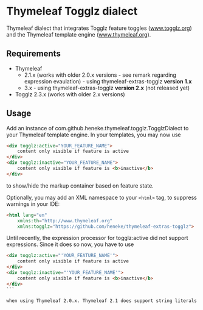 Thymeleaf Togglz dialect
========================

Thymeleaf dialect that integrates Togglz feature toggles (www.togglz.org) and the Thymeleaf template engine (www.thymeleaf.org).

Requirements
------------

 *  Thymeleaf
    * 2.1.x (works with older 2.0.x versions - see remark regarding expression evaulation) - using thymeleaf-extras-togglz **version 1.x**
    * 3.x - using thymeleaf-extras-togglz **version 2.x** (not released yet)
 *  Togglz 2.3.x (works with older 2.x versions)
 
Usage
-----

Add an instance of com.github.heneke.thymeleaf.togglz.TogglzDialect to your Thymeleaf template engine. In your templates, you may now use

```html
<div togglz:active="YOUR_FEATURE_NAME">
    content only visible if feature is active
</div>
<div togglz:inactive="YOUR_FEATURE_NAME">
    content only visible if feature is <b>inactive</b>
</div>
```

to show/hide the markup container based on feature state.

Optionally, you may add an XML namespace to your `<html>` tag, to suppress warnings in your IDE:

```html
<html lang="en"
	xmlns:th="http://www.thymeleaf.org"
	xmlns:togglz="https://github.com/heneke/thymeleaf-extras-togglz">
```

Until recently, the expression processor for togglz:active did not support expressions. Since it does so now, you have to use 

````html
<div togglz:active="'YOUR_FEATURE_NAME'">
    content only visible if feature is active
</div>
<div togglz:inactive="'YOUR_FEATURE_NAME'">
    content only visible if feature is <b>inactive</b>
</div>
```

when using Thymeleaf 2.0.x. Thymeleaf 2.1 does support string literals without single quotes as explained in the usage section (see http://www.thymeleaf.org/whatsnew21.html#littok).
